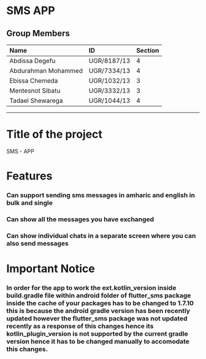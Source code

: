 # SMS APP

## Group Members
|Name|ID|Section|
|:-|:-|:-|
|Abdissa Degefu|UGR/8187/13|4|
|Abdurahman Mohammed|UGR/7334/13|4|
|Ebissa Chemeda|UGR/1032/13|3|
|Mentesnot Sibatu|UGR/3332/13|3|
|Tadael Shewarega|UGR/1044/13|4|

---

# Title of the project
SMS - APP
# Features
### Can support sending sms messages in amharic and english in bulk and single 
### Can show all the messages you have exchanged
### Can show individual chats in a separate screen where you can also send messages

# Important Notice 
### In order for the app to work the ext.kotlin_version inside build.gradle file within android folder of flutter_sms package inside the cache of your packages has to be changed to 1.7.10 this is because the android gradle version has been recently updated however the flutter_sms package was not updated recently as a response of this changes hence its kotlin_plugin_version is not supported by the current gradle version hence it has to be changed manually to accomodate this changes.

